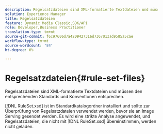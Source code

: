```yaml
---
description: Regelsatzdateien sind XML-formatierte Textdateien und müssen den entsprechenden Standards und Konventionen entsprechen.
solution: Experience Manager
title: Regelsatzdateien
feature: Dynamic Media Classic,SDK/API
role: Developer,Business Practitioner
translation-type: tm+mt
source-git-commit: f6c97606d7a4209427316d7367013ad9585a5cae
workflow-type: tm+mt
source-wordcount: '84'
ht-degree: 0%

---
```



# Regelsatzdateien{#rule-set-files}

Regelsatzdateien sind XML-formatierte Textdateien und müssen den entsprechenden Standards und Konventionen entsprechen.

[!DNL RuleSet.xsd] ist im Standardkatalogordner installiert und sollte zur Überprüfung von Regelsatzdateien verwendet werden, bevor sie an Image Serving gesendet werden. Es wird eine strikte Analyse angewendet, und Regelsatzdateien, die nicht mit [!DNL RuleSet.xsd] übereinstimmen, werden nicht geladen.